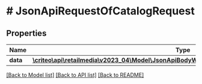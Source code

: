 # # JsonApiRequestOfCatalogRequest

## Properties

Name | Type | Description | Notes
------------ | ------------- | ------------- | -------------
**data** | [**\criteo\api\retailmedia\v2023_04\Model\JsonApiBodyWithoutIdOfCatalogRequestAndCatalogRequest**](JsonApiBodyWithoutIdOfCatalogRequestAndCatalogRequest.md) |  | [optional]

[[Back to Model list]](../../README.md#models) [[Back to API list]](../../README.md#endpoints) [[Back to README]](../../README.md)
